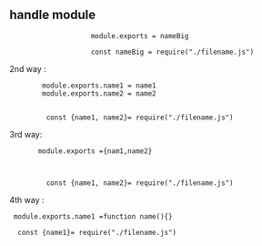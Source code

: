 ## handle module 


                        module.exports = nameBig
                        
                        const nameBig = require("./filename.js")


2nd way : 

            module.exports.name1 = name1
            module.exports.name2 = name2
            
            
             const {name1, name2}= require("./filename.js")

3rd way:

           module.exports ={nam1,name2}
           
            
            
             const {name1, name2}= require("./filename.js")


4th way : 


     module.exports.name1 =function name(){}

      const {name1}= require("./filename.js")

